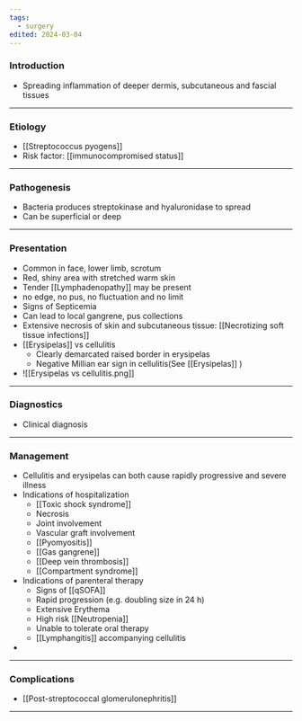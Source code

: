 ```yaml
---
tags:
  - surgery
edited: 2024-03-04
---
```

### Introduction
- Spreading inflammation of deeper dermis, subcutaneous and fascial tissues

---
### Etiology
- [[Streptococcus pyogens]] 
- Risk factor: [[immunocompromised status]] 

---
### Pathogenesis
- Bacteria produces streptokinase and hyaluronidase to spread 
- Can be superficial or deep

---
### Presentation
- Common in face, lower limb, scrotum
- Red, shiny area with stretched warm skin
- Tender [[Lymphadenopathy]] may be present
- no edge, no pus, no fluctuation and no limit
- Signs of Septicemia
- Can lead to local gangrene, pus collections 
- Extensive necrosis of skin and subcutaneous tissue: [[Necrotizing soft tissue infections]] 
- [[Erysipelas]] vs cellulitis
	- Clearly demarcated raised border in erysipelas
	- Negative Millian ear sign in cellulitis(See [[Erysipelas]] )
- ![[Erysipelas vs cellulitis.png]]
---
### Diagnostics
- Clinical diagnosis 

---
### Management
- Cellulitis and erysipelas can both cause rapidly progressive and severe illness
- Indications of hospitalization
	- [[Toxic shock syndrome]]
	- Necrosis
	- Joint involvement
	- Vascular graft involvement
	- [[Pyomyositis]]
	- [[Gas gangrene]]
	- [[Deep vein thrombosis]]
	- [[Compartment syndrome]]
- Indications of parenteral therapy
	- Signs of [[qSOFA]]
	- Rapid progression (e.g. doubling size in 24 h)
	- Extensive Erythema
	- High risk [[Neutropenia]] 
	- Unable to tolerate oral therapy
	- [[Lymphangitis]] accompanying cellulitis
- 

---

### Complications
- [[Post-streptococcal glomerulonephritis]] 

---

